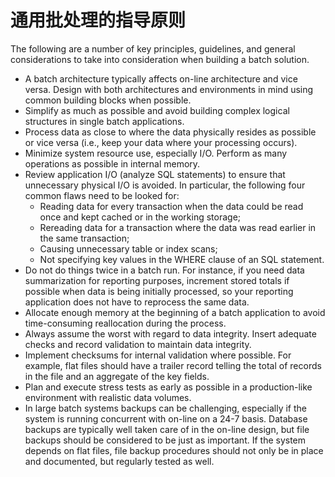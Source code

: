 # 通用批处理的指导原则

The following are a number of key principles, guidelines, and general considerations to take into consideration when building a batch solution.

- A batch architecture typically affects on-line architecture and vice versa. Design with both architectures and environments in mind using common building blocks when possible.
- Simplify as much as possible and avoid building complex logical structures in single batch applications.
- Process data as close to where the data physically resides as possible or vice versa (i.e., keep your data where your processing occurs).
- Minimize system resource use, especially I/O. Perform as many operations as possible in internal memory.
- Review application I/O (analyze SQL statements) to ensure that unnecessary physical I/O is avoided. In particular, the following four common flaws need to be looked for:
 	* Reading data for every transaction when the data could be read once and kept cached or in the working storage;
 	* Rereading data for a transaction where the data was read earlier in the same transaction;
 	* Causing unnecessary table or index scans;
 	* Not specifying key values in the WHERE clause of an SQL statement.
- Do not do things twice in a batch run. For instance, if you need data summarization for reporting purposes, increment stored totals if possible when data is being initially processed, so your reporting application does not have to reprocess the same data.
- Allocate enough memory at the beginning of a batch application to avoid time-consuming reallocation during the process.
- Always assume the worst with regard to data integrity. Insert adequate checks and record validation to maintain data integrity.
- Implement checksums for internal validation where possible. For example, flat files should have a trailer record telling the total of records in the file and an aggregate of the key fields.
- Plan and execute stress tests as early as possible in a production-like environment with realistic data volumes.
- In large batch systems backups can be challenging, especially if the system is running concurrent with on-line on a 24-7 basis. Database backups are typically well taken care of in the on-line design, but file backups should be considered to be just as important. If the system depends on flat files, file backup procedures should not only be in place and documented, but regularly tested as well.

